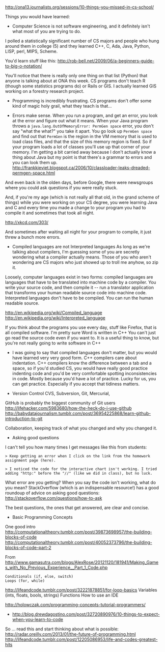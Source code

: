http://ona13.journalists.org/sessions/10-things-you-missed-in-cs-school/

Things you would have learned:

* Computer Science is not software engineering, and it definitely isn't what most of you are trying to do. 

I polled a statistically significant number of CS majors and people who hung around them in college (5) and they learned C++, C, Ada, Java, Python, LISP, perl, MIPS, Scheme.

You'd learn stuff like this:
http://rob-bell.net/2009/06/a-beginners-guide-to-big-o-notation/

You'll notice that there is really only one thing on that list (Python) that anyone is talking about at ONA this week. CS programs don't teach R (though some statistics programs do) or Rails or GIS. I actually learned GIS working on a forestry research project. 

* Programming is incredibly frustrating. CS programs don't offer some kind of magic holy grail, what they teach is that...

* Errors make sense. When you run a program, and get an error, you look at the error and 
figure out what it means. When your Java program throws a 
`java.lang.OutOfMemoryError: PermGen space` error, you don't say "what the what?" you take it apart. You go look up `PermGen space` and find out that `PermGen` is the region in the VM memory that is used to load class files, and that the size of this memory region is fixed. So if your program loads a lot of classes you'll use up that corner of your memory. I'm getting a bit carried away because I don't actually know a thing about Java but my point is that there's a grammar to errors and you can look them up.  http://frankkieviet.blogspot.ca/2006/10/classloader-leaks-dreaded-permgen-space.html

And even back in the olden days, before Google, there were newsgroups where you could ask questions if you were really stuck. 

And, if you're my age (which is not really all that old, in the grand scheme of things) while you were working on your CS degree, you were learning Java and C and every time you made a change to your program you had to compile it and sometimes that took all night. 

http://xkcd.com/303/ 

And sometimes after waiting all night for your program to compile, it just threw a bunch more errors.

* Compiled languages are not Interpreted languages
As long as we're talking about compilers, I'm guessing some of you are secretly wondering what a compiler actually means. Those of you who aren't wondering are CS majors who just showed up to troll me anyhow, so zip it. 

Loosely, computer languages exist in two forms: compiled languages are languages that have to be translated into machine code by a compiler. You write your source code, and then compile it -- run a translator application that transforms your human readable source code into machine code. Interpreted languages don't have to be compiled. You can run the human readable source. 

http://en.wikipedia.org/wiki/Compiled_language
http://en.wikipedia.org/wiki/Interpreted_language

If you think about the programs you use every day, stuff like Firefox, that is all compiled software. I'm pretty sure Word is written in C++ You can't just go read the source code even if you want to. It is a useful thing to know, but you're not really going to write software in C++

* I was going to say that compiled languages don't matter, but you would have learned very very good form. C++ compilers care about indentation. C++ compilers know the difference between a tab and a space, so if you'd studied CS, you would have really good practice indenting code and you'd be very comfortable spotting inconsistencies in code. Mostly because you'd have a lot of practice. Lucky for us, you can get practice. Especially if you accept that tidiness matters. 

* Version Control
CVS, Subversion, Git, Mercurial, 

GitHub is probably the biggest community of Git users 
http://lifehacker.com/5983680/how-the-heck-do-i-use-github
http://babydatajournalism.tumblr.com/post/36954225868/learn-github-introduction-to-git

Collaboration, keeping track of what you changed and why you changed it. 

* Asking good questions

I can't tell you how many times I get messages like this from students: 

	> Keep getting an error when I click on the link from the homework assignment page (here).
	
	> I noticed the code for the interactive chart isn't working. I tried adding "http:" before the "//" (like we did in class), but no luck.

What error are you getting? When you say the code isn't working, what do you mean? StackOverflow (which is an indispensable resource!) has a good roundoup of advice on asking good questions: http://stackoverflow.com/questions/how-to-ask

The best questions, the ones that get answered, are clear and concise.


* Basic Programming Concepts

One good intro http://computationaltheory.tumblr.com/post/39873698957/the-building-blocks-of-code
http://computationaltheory.tumblr.com/post/40052373796/the-building-blocks-of-code-part-2

From http://www.gamasutra.com/blogs/AlexRose/20121120/181941/Making_Games_with_No_Previous_Experience__Part_1_Code.php

    Conditionals (if, else, switch)
    Loops (for, while)
http://lifeandcode.tumblr.com/post/32221878851/for-loop-basics
    Variables (ints, floats, bools, strings)
    Functions
    How to use an IDE
    
http://holowczak.com/programming-concepts-tutorial-programmers/


* http://blog.drewdagostino.com/post/32720890976/10-things-to-expect-when-you-learn-to-code


So ... read this and start thinking about what is possible:
http://radar.oreilly.com/2013/01/the-future-of-programming.html
http://lifeandcode.tumblr.com/post/12205086953/life-and-codes-greatest-hits